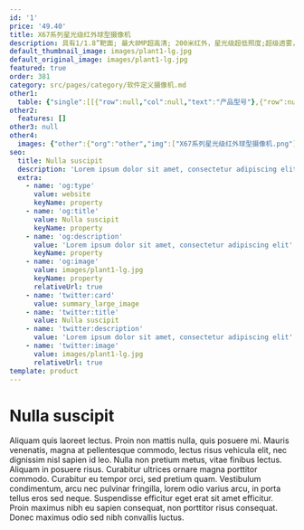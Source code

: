 ```yaml
---
id: '1'
price: '49.40'
title: X67系列星光级红外球型摄像机
description: 具有1/1.8”靶面; 最大8MP超高清; 200米红外，星光级超低照度;超级透雾，内置滤光片增强雾天场景下图像清晰度；-20度镜头仰角，提升监控视野，更适合复杂地形监控; 具备深度智能学习能力，支持码流平滑，适应不同场景下对图像质量、流畅性的应用需求。
default_thumbnail_image: images/plant1-lg.jpg
default_original_image: images/plant1-lg.jpg
featured: true
order: 381
category: src/pages/category/软件定义摄像机.md
other1: 
  table: {"single":[[{"row":null,"col":null,"text":"产品型号"},{"row":null,"col":null,"text":"X6781-Z37"},{"row":null,"col":null,"text":"X6721-Z37"},{"row":null,"col":null,"text":"X6721-GZ37"}],[{"row":null,"col":null,"text":"图像传感器"},{"row":null,"col":null,"text":"1/1.8\" 800万像素逐行扫描CMOS"},{"row":null,"col":null,"text":"1/1.8\" 200万像素逐行扫描CMOS"},{"row":null,"col":null,"text":"1/1.8\" 200万像素逐行扫描CMOS"}],[{"row":null,"col":null,"text":"最大分辨率"},{"row":null,"col":null,"text":"3840×2160"},{"row":null,"col":null,"text":"1920×1080"},{"row":null,"col":null,"text":"1920×1080"}],[{"row":null,"col":null,"text":"低照度"},{"row":null,"col":null,"text":"支持"},{"row":null,"col":null,"text":"支持"},{"row":null,"col":null,"text":"支持"}],[{"row":null,"col":null,"text":"镜头焦距"},{"row":null,"col":null,"text":"5.6-208mm"},{"row":null,"col":null,"text":"5.6-208mm"},{"row":null,"col":null,"text":"5.6-208mm"}],[{"row":null,"col":null,"text":"光学变焦倍率"},{"row":null,"col":null,"text":"37倍光学变倍，16倍数字变倍"},{"row":null,"col":null,"text":"37倍光学变倍，16倍数字变倍"},{"row":null,"col":null,"text":"37倍光学变倍，16倍数字变倍"}],[{"row":null,"col":null,"text":"水平旋转范围"},{"row":null,"col":null,"text":"0°~ 360°"},{"row":null,"col":null,"text":"0°~ 360°"},{"row":null,"col":null,"text":"0°~ 360°"}],[{"row":null,"col":null,"text":"垂直旋转范围"},{"row":null,"col":null,"text":"–20°~ +90°"},{"row":null,"col":null,"text":"–20°~ +90°"},{"row":null,"col":null,"text":"–20°~ +90°"}],[{"row":null,"col":null,"text":"补光方式"},{"row":null,"col":null,"text":"红外"},{"row":null,"col":null,"text":"红外"},{"row":null,"col":null,"text":"红外"}],[{"row":null,"col":null,"text":"宽动态"},{"row":null,"col":null,"text":"支持"},{"row":null,"col":null,"text":"支持"},{"row":null,"col":null,"text":"支持"}],[{"row":null,"col":null,"text":"智能分析"},{"row":null,"col":null,"text":"支持"},{"row":null,"col":null,"text":"支持"},{"row":null,"col":null,"text":"支持"}],[{"row":null,"col":null,"text":"电源"},{"row":null,"col":null,"text":"AC24V±25%"},{"row":null,"col":null,"text":"AC24V±25%"},{"row":null,"col":null,"text":"PoE++(IEEE 802.3bt)，AC24V±25%"}]]}
other2:
  features: []
other3: null
other4:
  images: {"other":{"org":"other","img":["X67系列星光级红外球型摄像机.png"]}}
seo:
  title: Nulla suscipit
  description: 'Lorem ipsum dolor sit amet, consectetur adipiscing elit'
  extra:
    - name: 'og:type'
      value: website
      keyName: property
    - name: 'og:title'
      value: Nulla suscipit
      keyName: property
    - name: 'og:description'
      value: 'Lorem ipsum dolor sit amet, consectetur adipiscing elit'
      keyName: property
    - name: 'og:image'
      value: images/plant1-lg.jpg
      keyName: property
      relativeUrl: true
    - name: 'twitter:card'
      value: summary_large_image
    - name: 'twitter:title'
      value: Nulla suscipit
    - name: 'twitter:description'
      value: 'Lorem ipsum dolor sit amet, consectetur adipiscing elit'
    - name: 'twitter:image'
      value: images/plant1-lg.jpg
      relativeUrl: true
template: product
---
```


# Nulla suscipit

Aliquam quis laoreet lectus. Proin non mattis nulla, quis posuere mi. Mauris venenatis, magna at pellentesque commodo, lectus risus vehicula elit, nec dignissim nisl sapien id leo. Nulla non pretium metus, vitae finibus lectus. Aliquam in posuere risus. Curabitur ultrices ornare magna porttitor commodo. Curabitur eu tempor orci, sed pretium quam. Vestibulum condimentum, arcu nec pulvinar fringilla, lorem odio varius arcu, in porta tellus eros sed neque. Suspendisse efficitur eget erat sit amet efficitur. Proin maximus nibh eu sapien consequat, non porttitor risus consequat. Donec maximus odio sed nibh convallis luctus.